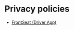 # Privacy policies

- [FrontSeat (Driver App)](https://plaidypusdev.github.io/privacy-policies/front-seat-driver-app)
